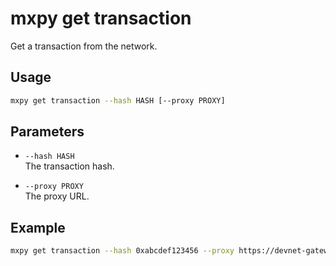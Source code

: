 # mxpy get transaction

Get a transaction from the network.

## Usage

```bash
mxpy get transaction --hash HASH [--proxy PROXY]
```

## Parameters

- `--hash HASH`  
  The transaction hash.

- `--proxy PROXY`  
  The proxy URL.

## Example

```bash
mxpy get transaction --hash 0xabcdef123456 --proxy https://devnet-gateway.multiversx.com
